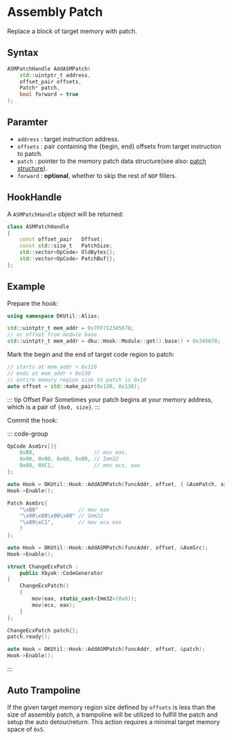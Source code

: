 # Assembly Patch

Replace a block of target memory with patch.

## Syntax

```cpp
ASMPatchHandle AddASMPatch(
    std::uintptr_t address,
    offset_pair offsets,
    Patch* patch,
    bool forward = true
);
```

## Paramter

+ `address` : target instruction address.
+ `offsets` : pair containing the {begin, end} offsets from target instruction to patch.
+ `patch` : pointer to the memory patch data structure(see also: [patch structure](memory-edit#patch-structure)).
+ `forward` : **optional**, whether to skip the rest of `NOP` fillers.

## HookHandle

A `ASMPatchHandle` object will be returned:

```cpp
class ASMPatchHandle
{
    const offset_pair   Offset;
    const std::size_t   PatchSize;
    std::vector<OpCode> OldBytes{};
    std::vector<OpCode> PatchBuf{};
};
```

## Example

Prepare the hook:

```cpp
using namespace DKUtil::Alias;

std::uintptr_t mem_addr = 0x7FF712345678;
// or offset from module base
std::uintptr_t mem_addr = dku::Hook::Module::get().base() + 0x345678;
```

Mark the begin and the end of target code region to patch:

```cpp
// starts at mem_addr + 0x120
// ends at mem_addr + 0x130
// entire memory region size to patch is 0x10
auto offset = std::make_pair(0x120, 0x130);
```

::: tip Offset Pair
Sometimes your patch begins at your memory address, which is a pair of `{0x0, size}`.
:::

Commit the hook:

::: code-group

```cpp [Raw Patch]
OpCode AsmSrc[]{
    0xB8,                   // mov eax,
    0x00, 0x00, 0x00, 0x00, // Imm32
    0x89, 0XC1,             // mov ecx, eax
};

auto Hook = DKUtil::Hook::AddASMPatch(funcAddr, offset, { &AsmPatch, sizeof(AsmSrc) });
Hook->Enable();
```

```cpp [DKUtil Patch]
Patch AsmSrc{
    "\xB8"             // mov eax
    "\x00\x00\x00\x00" // Imm32
    "\x89\xC1",        // mov ecx eax
    7
};

auto Hook = DKUtil::Hook::AddASMPatch(funcAddr, offset, &AsmSrc);
Hook->Enable();
```

```cpp [Xbyak]
struct ChangeEcxPatch : 
    public Xbyak::CodeGenerator
{
    ChangeEcxPatch()
    {
        mov(eax, static_cast<Imm32>(0x0));
        mov(ecx, eax);
    }
};

ChangeEcxPatch patch{};
patch.ready();

auto Hook = DKUtil::Hook::AddASMPatch(funcAddr, offset, &patch);
Hook->Enable();
```

:::

## Auto Trampoline

If the given target memory region size defined by `offsets` is less than the size of assembly patch, a trampoline will be utilized to fulfill the patch and setup the auto detour/return. This action requires a minimal target memory space of `0x5`.  
